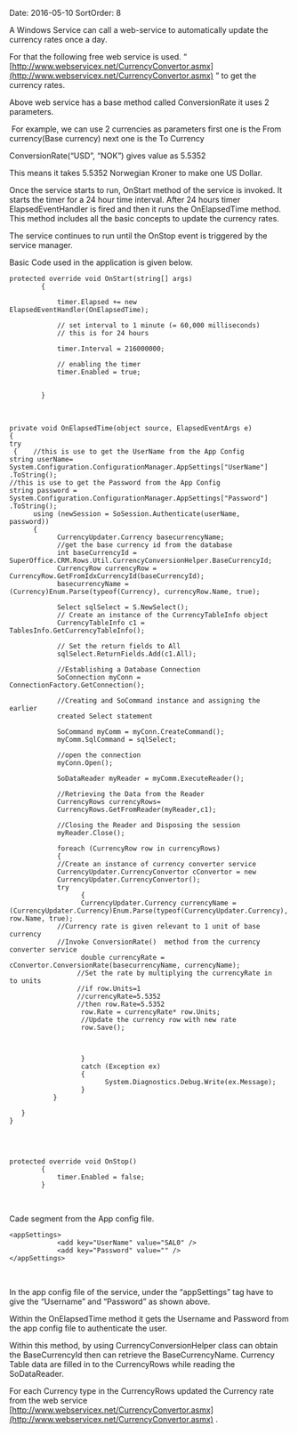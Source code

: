 Date: 2016-05-10
SortOrder: 8

A Windows Service can call a web-service to automatically update the currency rates once a day.

For that the following free web service is used. “  [http://www.webservicex.net/CurrencyConvertor.asmx](http://www.webservicex.net/CurrencyConvertor.asmx) ” to get the currency rates.

Above web service has a base method called ConversionRate it uses 2 parameters.

 For example, we can use 2 currencies as parameters first one is the From currency(Base currency) next one is the To Currency

ConversionRate(“USD”, “NOK”) gives value as 5.5352

This means it takes 5.5352 Norwegian Kroner to make one US Dollar.

Once the service starts to run, OnStart method of the service is invoked. It starts the timer for a 24 hour time interval. After 24 hours timer ElapsedEventHandler is fired and then it runs the OnElapsedTime method. This method includes all the basic concepts to update the currency rates.

The service continues to run until the OnStop event is triggered by the service manager.

Basic Code used in the application is given below.

```
protected override void OnStart(string[] args)
        {
           
            timer.Elapsed += new
ElapsedEventHandler(OnElapsedTime);
 
            // set interval to 1 minute (= 60,000 milliseconds)
            // this is for 24 hours
           
            timer.Interval = 216000000;
 
            // enabling the timer
            timer.Enabled = true;
 
 
        }
```

 

```
private void OnElapsedTime(object source, ElapsedEventArgs e)
{
try
 {    //this is use to get the UserName from the App Config
string userName=
System.Configuration.ConfigurationManager.AppSettings["UserName"]
.ToString();
//this is use to get the Password from the App Config
string password = 
System.Configuration.ConfigurationManager.AppSettings["Password"]
.ToString();
      using (newSession = SoSession.Authenticate(userName,
password))
      {
            CurrencyUpdater.Currency basecurrencyName;
            //get the base currency id from the database
            int baseCurrencyId =
SuperOffice.CRM.Rows.Util.CurrencyConversionHelper.BaseCurrencyId;
            CurrencyRow currencyRow =
CurrencyRow.GetFromIdxCurrencyId(baseCurrencyId);
            basecurrencyName =
(Currency)Enum.Parse(typeof(Currency), currencyRow.Name, true);
                   
            Select sqlSelect = S.NewSelect();
            // Create an instance of the CurrencyTableInfo object
            CurrencyTableInfo c1 =
TablesInfo.GetCurrencyTableInfo();
 
            // Set the return fields to All
            sqlSelect.ReturnFields.Add(c1.All);
 
            //Establishing a Database Connection
            SoConnection myConn =
ConnectionFactory.GetConnection();
 
            //Creating and SoCommand instance and assigning the
earlier
            created Select statement
 
            SoCommand myComm = myConn.CreateCommand();
            myComm.SqlCommand = sqlSelect;
 
            //open the connection
            myConn.Open();
 
            SoDataReader myReader = myComm.ExecuteReader();
                   
            //Retrieving the Data from the Reader
            CurrencyRows currencyRows=
            CurrencyRows.GetFromReader(myReader,c1);
                   
            //Closing the Reader and Disposing the session
            myReader.Close();
                   
            foreach (CurrencyRow row in currencyRows)
            {
            //Create an instance of currency converter service 
            CurrencyUpdater.CurrencyConvertor cConvertor = new 
            CurrencyUpdater.CurrencyConvertor();
            try
                  {
                  CurrencyUpdater.Currency currencyName =  
(CurrencyUpdater.Currency)Enum.Parse(typeof(CurrencyUpdater.Currency),
row.Name, true);
            //Currency rate is given relevant to 1 unit of base
currency
            //Invoke ConversionRate()  method from the currency
converter service
                  double currencyRate =
cConvertor.ConversionRate(basecurrencyName, currencyName);
                 //Set the rate by multiplying the currencyRate in
to units
                 //if row.Units=1
                 //currencyRate=5.5352
                 //then row.Rate=5.5352
                  row.Rate = currencyRate* row.Units;
                  //Update the currency row with new rate
                  row.Save();
                           
 
                           
                  }
                  catch (Exception ex)
                  {
                        System.Diagnostics.Debug.Write(ex.Message);
                  }
           }
 
   }
}
 
```

 

```
protected override void OnStop()
        {
            timer.Enabled = false;
        }
```

 

Cade segment from the App config file.

```
<appSettings>
            <add key="UserName" value="SAL0" />
            <add key="Password" value="" />
</appSettings>
```

 

In the app config file of the service, under the “appSettings” tag have to give the “Username” and “Password” as shown above.

Within the OnElapsedTime method it gets the Username and Password from the app config file to authenticate the user.

Within this method, by using CurrencyConversionHelper class can obtain the BaseCurrencyId then can retrieve the BaseCurrencyName. Currency Table data are filled in to the CurrencyRows while reading the SoDataReader.

For each Currency type in the CurrencyRows updated the Currency rate from the web service  [http://www.webservicex.net/CurrencyConvertor.asmx](http://www.webservicex.net/CurrencyConvertor.asmx) .
